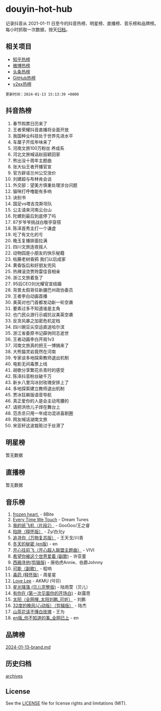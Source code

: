 # douyin-hot-hub

记录抖音从 2021-01-11 日至今的抖音热榜、明星榜、直播榜、音乐榜和品牌榜。每小时抓取一次数据，按天[归档](archives)。

## 相关项目

- [知乎热榜](https://github.com/lonnyzhang423/zhihu-hot-hub)
- [微博热榜](https://github.com/lonnyzhang423/weibo-hot-hub)
- [头条热榜](https://github.com/lonnyzhang423/toutiao-hot-hub)
- [GitHub热榜](https://github.com/lonnyzhang423/github-hot-hub)
- [v2ex热榜](https://github.com/lonnyzhang423/v2ex-hot-hub)


`更新时间：2024-01-13 15:13:39 +0800`

## 抖音热榜

1. 春节购票日历来了
1. 王者荣耀抖音直播将全面开放
1. 我国种业科技处于世界先进水平
1. 车厘子开炫年味来了
1. 河南文旅100万粉丝 养成系
1. 河北文旅喊话赵丽颖回家
1. 熊出没十周年主题曲
1. 张大仙王者开播官宣
1. 官方辟谣兰州公交涨价
1. 刘建超与布林肯会谈
1. 外交部：望美方慎重处理涉台问题
1. 猫咪打呼噜能有多响
1. 诀别书
1. 国足vs塔吉克斯坦队
1. 公主请来河南云台山
1. 陀螺到最后到底停了吗
1. 87岁爷爷挑战白敬亭穿搭
1. 陈泽首秀主打一个谦虚
1. 吃了有文化的亏
1. 晚玉复播排面拉满
1. 四川文旅连夜摇人
1. 动物园是小朋友的快乐秘籍
1. 枯藤老树昏鸦 我们以后成家
1. 黄昏饭后和好朋友兜风
1. 热辣滚烫贾玲雷佳音相亲
1. 浙江文旅着急了
1. 95后CEO刘光耀官宣结婚
1. 背景太假哥任新疆巴州政协委员
1. 王者李白动画首播
1. 美英对也门首都发动新一轮空袭
1. 要素过多不知道谁是主角
1. 也门民众游行示威抗议美英空袭
1. 反贪风暴之加密危机定档
1. 四川豌豆尖空运直送哈尔滨
1. 浙江省委原书记薛驹同志逝世
1. 王者动画李白开局1v3
1. 河南文旅真的把王一博搞来了
1. 大熊猫灵岩竟然在河南
1. 专家谈多地探索教师退出机制
1. 电影无间毒票上线
1. 胡歌分享繁花杀青时的感受
1. 陈泽抖音粉丝破千万
1. 新乡八里沟冰封玫瑰安排上了
1. 多地探索建立教师退出机制
1. 贾冰狂飙版语音导航
1. 真正爱你的人是会主动弯腰的
1. 请把洪欣儿子焊在舞台上
1. 范丞丞只用一年成功混进喜剧圈
1. 网友喊话湖南文旅
1. 宋亚轩这波栽赃过于丝滑了

## 明星榜

暂无数据

## 直播榜

暂无数据

## 音乐榜

1. [frozen heart.](https://sf6-cdn-tos.douyinstatic.com/obj/tos-cn-ve-2774/oIIWJfyjIACZA9zQMtnJ6hQQhFC4vhCupoRBsO) - 8Bite
1. [Every Time We Touch](https://sf6-cdn-tos.douyinstatic.com/obj/tos-cn-ve-2774/ogN6lUKQeBBfEVhIOMikG1CcJjugxk1tztZyhP) - Dream Tunes
1. [我的纸飞机（片段2）](https://sf3-cdn-tos.douyinstatic.com/obj/tos-cn-ve-2774/oM2ZrKcg2CD5AeRB2gkeXOFB1IxAGJdZPazYHf) - GooGoo/王之睿
1. [陷阱（释怀版）](https://sf86-cdn-tos.douyinstatic.com/obj/tos-cn-ve-2774/oE8C21LeZrzKLDFfQYgMzx4GAIHageG5IzayY7) - Zy/白允y
1. [追寻你（万物复苏版）](https://sf86-cdn-tos.douyinstatic.com/obj/tos-cn-ve-2774/oYeAZJsbjIDit9APmBg8u6uDUQnHmoCf3gbo74) - 王天戈/川青
1. [冬天的秘密 (en版)](https://sf86-cdn-tos.douyinstatic.com/obj/tos-cn-ve-2774/okIuMHDdzyf3FjGK4Lphe1vfHcQaPIHAg0Z4CR) - en
1. [开心往前飞（开心超人联盟主题曲）](https://sf3-cdn-tos.douyinstatic.com/obj/tos-cn-ve-2774/9d8fb7c82cf1421fb93a9fe925275e0a) - VIVI
1. [希望你被这个世界爱着 (副歌)](https://sf86-cdn-tos.douyinstatic.com/obj/tos-cn-ve-2774/oUHCmWQfZlE3QQBKBeD8rCFLpJzPgCpImhsxMt) - 许亚童
1. [西厢寻他(剪辑版)](https://sf86-cdn-tos.douyinstatic.com/obj/tos-cn-ve-2774/oUsAVfAQKlRNxEv5qxvIB8o5qmIWUcXbzJKJhw) - 唐伯虎Annie、伯爵Johnny
1. [可能（副歌）](https://sf3-cdn-tos.douyinstatic.com/obj/tos-cn-ve-2774/cde1731888894259b333569393c2fb51) - 程响
1. [毒药 (释怀版)](https://sf3-cdn-tos.douyinstatic.com/obj/tos-cn-ve-2774/oYILMEAzspdZBIzy4frJNB8ZHPHWAhiwowd4Ad) - 周星星
1. [Love Lee](https://sf86-cdn-tos.douyinstatic.com/obj/tos-cn-ve-2774/o05GbkJGbCBTdDnMtB0fwOYgkeZp23vrWQDQBS) - AKMU (악뮤)
1. [星光降落 (贝儿完整版)](https://sf3-cdn-tos.douyinstatic.com/obj/tos-cn-ve-2774/okwB9hAwyAtsFFkFBzAX1hOOfQuIoMNs0W2Mwr) - 陆雨萱（贝儿）
1. [有你在 (第一次见面你的开场白)](https://sf3-cdn-tos.douyinstatic.com/obj/tos-cn-ve-2774/oAthrQ3ClJBfI57uBoFEgNDYtNCZ0TSYQQfxQ0) - 赵露思
1. [太阳（全网搜_太阳刘鹏_可听）](https://sf6-cdn-tos.douyinstatic.com/obj/tos-cn-ve-2774/ogWbyIQnlBFImVbeDocRdCIYtBHlbJXgfZMvgz) - 刘鹏
1. [32度的晚风(心动版）（剪辑版）](https://sf86-cdn-tos.douyinstatic.com/obj/tos-cn-ve-2774/owNyabsyWdzUulxhoJfK8IBXgp0UMQAHpvGh2B) - 陆杰
1. [山茶花读不懂白玫瑰](https://sf86-cdn-tos.douyinstatic.com/obj/tos-cn-ve-2774/osfn8B7DktrRHEPJgPCfDbw7QDQEkwC16BxZg9) - 王为
1. [en版_你不知道的事_全网已上](https://sf3-cdn-tos.douyinstatic.com/obj/tos-cn-ve-2774/o4QbYLDezHUtFyDKdF9XfmPhIewaqEQAggj6Cb) - en

## 品牌榜

[2024-01-13-brand.md](archives/2024-01-13-brand.md)

## 历史归档

[archives](archives)

## License

See the [LICENSE](LICENSE) file for license rights and limitations (MIT).
